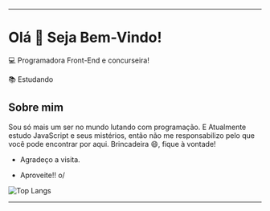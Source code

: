 

<!--
**JhussyaraReis/JhussyaraReis** is a ✨ _special_ ✨ repository because its `README.md` (this file) appears on your GitHub profile.

Here are some ideas to get you started:

- 🔭 I’m currently working on ...
- 🌱 I’m currently learning ...
- 👯 I’m looking to collaborate on ...
- 🤔 I’m looking for help with ...
- 💬 Ask me about ...
- 📫 How to reach me: ...
- 😄 Pronouns: ...
- ⚡ Fun fact: ...
-->

----------------------------------------------------------------------------

# Olá 👋 Seja Bem-Vindo!



:computer: Programadora Front-End e concurseira!

:books: Estudando


 

## Sobre mim

Sou só mais um ser no mundo lutando com programação. E Atualmente estudo JavaScript e seus mistérios, então não me responsabilizo pelo que você pode encontrar por aqui. Brincadeira 😄, fique à vontade!

- Agradeço a visita.

- Aproveite!! o/


  
![Top Langs](https://github-readme-stats.vercel.app/api/top-langs/?username=JhussyaraReis&hide_progress=true)






----------------------------------------------------------------------------------
